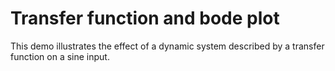 # Transfer function and bode plot

This demo illustrates the effect of a dynamic system described by a transfer function on a sine input. 
